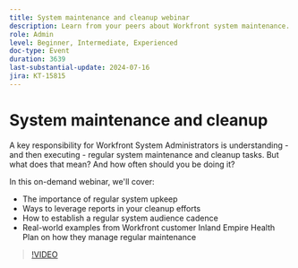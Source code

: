 ```yaml
---
title: System maintenance and cleanup webinar
description: Learn from your peers about Workfront system maintenance. Discover the importance of regular upkeep, leveraging reports, and real-world examples from Inland Empire Health Plan in our on-demand webinar.
role: Admin
level: Beginner, Intermediate, Experienced
doc-type: Event
duration: 3639
last-substantial-update: 2024-07-16
jira: KT-15815
---
```


# System maintenance and cleanup

A key responsibility for Workfront System Administrators is understanding - and then executing - regular system maintenance and cleanup tasks. But what does that mean? And how often should you be doing it?  

In this on-demand webinar, we'll cover:

* The importance of regular system upkeep
* Ways to leverage reports in your cleanup efforts
* How to establish a regular system audience cadence
* Real-world examples from Workfront customer Inland Empire Health Plan on how they manage regular maintenance

>[!VIDEO](https://video.tv.adobe.com/v/3431009/?learn=on)
